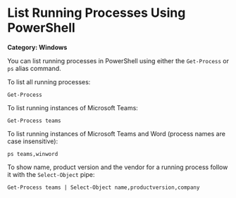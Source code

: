 # List Running Processes Using PowerShell

__Category: Windows__

You can list running processes in PowerShell using either the `Get-Process` or `ps` alias command.

To list all running processes:

```shell
Get-Process
```

To list running instances of Microsoft Teams:

```
Get-Process teams
```

To list running instances of Microsoft Teams and Word (process names are case insensitive):

```
ps teams,winword
```

To show name, product version and the vendor for a running process follow it with the `Select-Object` pipe:

```
Get-Process teams | Select-Object name,productversion,company
```
